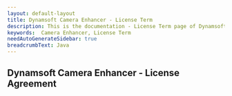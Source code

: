 ```yaml
---
layout: default-layout
title: Dynamsoft Camera Enhancer - License Term
description: This is the documentation - License Term page of Dynamsoft Camera Enhancer.
keywords:  Camera Enhancer, License Term
needAutoGenerateSidebar: true
breadcrumbText: Java
---
```


## Dynamsoft Camera Enhancer - License Agreement